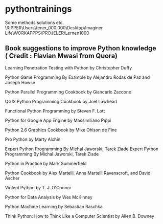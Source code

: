 # pythontrainings
Some methods solutions etc.  \\RIPPER\Users\fener_000.000\Desktop\Imaginer Life\WORKAPPPS\PROJELER\Lernen1000
## Book suggestions to improve Python knowledge ( Credit : Flavian Mwasi from Quora)
Learning Penetration Testing with Python by Christopher Duffy

Python Game Programming By Example by Alejandro Rodas de Paz and Joseph Howse

Python Parallel Programming Cookbook by Giancarlo Zaccone

QGIS Python Programming Cookbook by Joel Lawhead

Functional Python Programming by Steven F. Lott

Python for Google App Engine by Massimiliano Pippi

Python 2.6 Graphics Cookbook by Mike Ohlson de Fine

Pro Python by Marty Alchin

Expert Python Programming By Michal Jaworski, Tarek Ziade
Expert Python Programming By Michal Jaworski, Tarek Ziade

Python in Practice by Mark Summerfield

Python Cookbook by Alex Martelli, Anna Martelli Ravenscroft, and David Ascher

Violent Python by T. J. O'Connor

Python for Data Analysis by Wes McKinney

Python Machine Learning by Sebastian Raschka

Think Python: How to Think Like a Computer Scientist by Allen B. Downey
